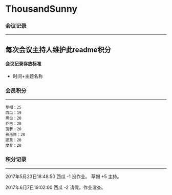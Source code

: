 # ThousandSunny
### 会议记录
---
每次会议主持人维护此readme积分
---
 #### 会议记录存放标准
 * 时间+主题名称

### 会员积分
-----------
    草帽：25
    西瓜：19
    黑白：20
    乔巴：20
    菠萝：20
    弗洛修：20
    提莫：20
    摩登：20 

### 积分记录
-----------
2017年5月23日18:48:50
西瓜 -1 没作业。
草帽 +5 主持。

2017年6月7日19:02:00
西瓜 -2 请假，作业没查。


